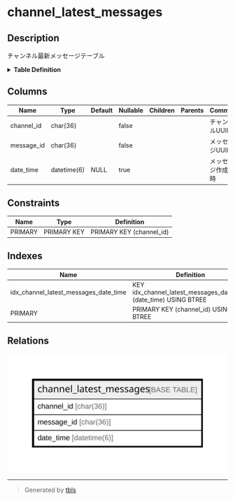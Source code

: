 # channel_latest_messages

## Description

チャンネル最新メッセージテーブル

<details>
<summary><strong>Table Definition</strong></summary>

```sql
CREATE TABLE `channel_latest_messages` (
  `channel_id` char(36) NOT NULL,
  `message_id` char(36) NOT NULL,
  `date_time` datetime(6) DEFAULT NULL,
  PRIMARY KEY (`channel_id`),
  KEY `idx_channel_latest_messages_date_time` (`date_time`)
) ENGINE=InnoDB DEFAULT CHARSET=utf8mb4
```

</details>

## Columns

| Name | Type | Default | Nullable | Children | Parents | Comment |
| ---- | ---- | ------- | -------- | -------- | ------- | ------- |
| channel_id | char(36) |  | false |  |  | チャンネルUUID |
| message_id | char(36) |  | false |  |  | メッセージUUID |
| date_time | datetime(6) | NULL | true |  |  | メッセージ作成日時 |

## Constraints

| Name | Type | Definition |
| ---- | ---- | ---------- |
| PRIMARY | PRIMARY KEY | PRIMARY KEY (channel_id) |

## Indexes

| Name | Definition |
| ---- | ---------- |
| idx_channel_latest_messages_date_time | KEY idx_channel_latest_messages_date_time (date_time) USING BTREE |
| PRIMARY | PRIMARY KEY (channel_id) USING BTREE |

## Relations

![er](channel_latest_messages.svg)

---

> Generated by [tbls](https://github.com/k1LoW/tbls)
